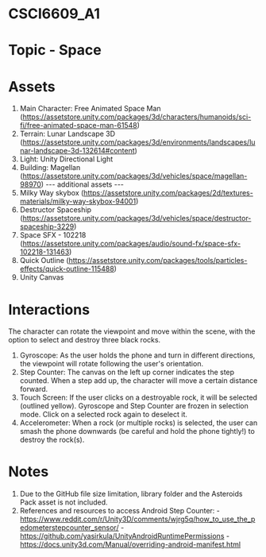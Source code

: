 # CSCI6609_A1

# Topic - Space

# Assets
1. Main Character: Free Animated Space Man (https://assetstore.unity.com/packages/3d/characters/humanoids/sci-fi/free-animated-space-man-61548)
2. Terrain: Lunar Landscape 3D (https://assetstore.unity.com/packages/3d/environments/landscapes/lunar-landscape-3d-132614#content)
3. Light: Unity Directional Light
4. Building: Magellan (https://assetstore.unity.com/packages/3d/vehicles/space/magellan-98970)
--- additional assets ---
5. Milky Way skybox (https://assetstore.unity.com/packages/2d/textures-materials/milky-way-skybox-94001)
6. Destructor Spaceship (https://assetstore.unity.com/packages/3d/vehicles/space/destructor-spaceship-3229)
7. Space SFX - 102218 (https://assetstore.unity.com/packages/audio/sound-fx/space-sfx-102218-131463)
8. Quick Outline (https://assetstore.unity.com/packages/tools/particles-effects/quick-outline-115488)
9. Unity Canvas

# Interactions
The character can rotate the viewpoint and move within the scene, with the option to select and destroy three black rocks.
1. Gyroscope: As the user holds the phone and turn in different directions, the viewpoint will rotate following the user's orientation.
2. Step Counter: The canvas on the left up corner indicates the step counted. When a step add up, the character will move a certain distance forward.
3. Touch Screen: If the user clicks on a destroyable rock, it will be selected (outlined yellow). Gyroscope and Step Counter are frozen in selection mode. Click on a selected rock again to deselect it.
4. Accelerometer: When a rock (or multiple rocks) is selected, the user can smash the phone downwards (be careful and hold the phone tightly!) to destroy the rock(s).

# Notes
1. Due to the GitHub file size limitation, library folder and the Asteroids Pack asset is not included.
2. References and resources to access Android Step Counter:
-https://www.reddit.com/r/Unity3D/comments/wjrg5q/how_to_use_the_pedometerstepcounter_sensor/
-https://github.com/yasirkula/UnityAndroidRuntimePermissions
-https://docs.unity3d.com/Manual/overriding-android-manifest.html